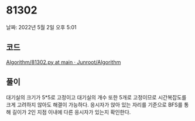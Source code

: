 # 81302

날짜: 2022년 5월 2일 오후 5:01

## 코드

[Algorithm/81302.py at main · Junroot/Algorithm](https://github.com/Junroot/Algorithm/blob/main/programmers/81302.py)

## 풀이

대기실의 크기가 5*5로 고정이고 대기실의 개수 또한 5개로 고정이므로 시간복잡도를 크게 고려하지 않아도 해결이 가능하다. 응시자가 앉아 있는 자리를 기준으로 BFS를 통해 길이가 2인 지점 이내에 다른 응시자가 있는지 확인한다.